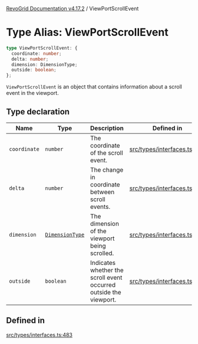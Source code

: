 [RevoGrid Documentation v4.17.2](README.md) / ViewPortScrollEvent

# Type Alias: ViewPortScrollEvent

```ts
type ViewPortScrollEvent: {
  coordinate: number;
  delta: number;
  dimension: DimensionType;
  outside: boolean;
};
```

`ViewPortScrollEvent` is an object that contains information about a scroll
event in the viewport.

## Type declaration

| Name | Type | Description | Defined in |
| ------ | ------ | ------ | ------ |
| `coordinate` | `number` | The coordinate of the scroll event. | [src/types/interfaces.ts:491](https://github.com/revolist/revogrid/blob/ce71b2a267b00cca0f999dcb05c4c4637765259a/src/types/interfaces.ts#L491) |
| `delta` | `number` | The change in coordinate between scroll events. | [src/types/interfaces.ts:495](https://github.com/revolist/revogrid/blob/ce71b2a267b00cca0f999dcb05c4c4637765259a/src/types/interfaces.ts#L495) |
| `dimension` | [`DimensionType`](TypeAlias.DimensionType.md) | The dimension of the viewport being scrolled. | [src/types/interfaces.ts:487](https://github.com/revolist/revogrid/blob/ce71b2a267b00cca0f999dcb05c4c4637765259a/src/types/interfaces.ts#L487) |
| `outside` | `boolean` | Indicates whether the scroll event occurred outside the viewport. | [src/types/interfaces.ts:499](https://github.com/revolist/revogrid/blob/ce71b2a267b00cca0f999dcb05c4c4637765259a/src/types/interfaces.ts#L499) |

## Defined in

[src/types/interfaces.ts:483](https://github.com/revolist/revogrid/blob/ce71b2a267b00cca0f999dcb05c4c4637765259a/src/types/interfaces.ts#L483)
